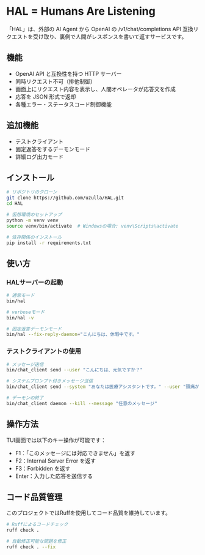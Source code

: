 # HAL = Humans Are Listening

「HAL」は、外部の AI Agent から OpenAI の /v1/chat/completions API 互換リクエストを受け取り、裏側で人間がレスポンスを書いて返すサービスです。

## 機能

- OpenAI API と互換性を持つ HTTP サーバー
- 同時リクエスト不可（排他制御）
- 画面上にリクエスト内容を表示し、人間オペレータが応答文を作成
- 応答を JSON 形式で返却
- 各種エラー・ステータスコード制御機能

## 追加機能

- テストクライアント
- 固定返答をするデーモンモード
- 詳細ログ出力モード

## インストール

```bash
# リポジトリのクローン
git clone https://github.com/uzulla/HAL.git
cd HAL

# 仮想環境のセットアップ
python -m venv venv
source venv/bin/activate  # Windowsの場合: venv\Scripts\activate

# 依存関係のインストール
pip install -r requirements.txt
```

## 使い方

### HALサーバーの起動

```bash
# 通常モード
bin/hal

# verboseモード
bin/hal -v

# 固定返答デーモンモード
bin/hal --fix-reply-daemon="こんにちは、休暇中です。"
```

### テストクライアントの使用

```bash
# メッセージ送信
bin/chat_client send --user "こんにちは、元気ですか？"

# システムプロンプト付きメッセージ送信
bin/chat_client send --system "あなたは医療アシスタントです。" --user "頭痛がします"

# デーモンの終了
bin/chat_client daemon --kill --message "任意のメッセージ"
```

## 操作方法

TUI画面では以下のキー操作が可能です：

- F1：「このメッセージには対応できません」を返す
- F2：Internal Server Error を返す
- F3：Forbidden を返す
- Enter：入力した応答を送信する

## コード品質管理

このプロジェクトではRuffを使用してコード品質を維持しています。

```bash
# Ruffによるコードチェック
ruff check .

# 自動修正可能な問題を修正
ruff check . --fix
```

